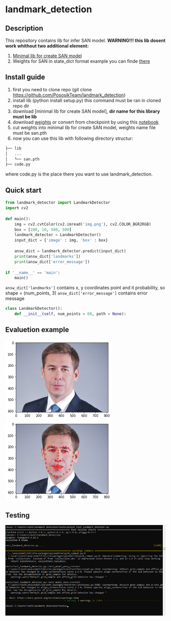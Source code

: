 # landmark_detection

## Description
This repository contains lib for infer SAN model. **WARNING!!! this lib dosent work whithout two additional element:**
1. [Minimal lib for create SAN model](https://github.com/PososikTeam/SAN_lib/tree/main/lib)
2. Weights for SAN in state_dict format example you can finde [there](https://drive.google.com/file/d/1rEQuGkAPFnnVscofZDmfQkRXWOcr_HEW/view?usp=sharing)

## Install guide
1. first you need to clone repo (git clone https://github.com/PososikTeam/landmark_detection)
2. install lib (python install setup.py) this command must be ran in cloned repo dir
3. download [minimal lib for create SAN model], **dir name for this library must be lib**
4. download [weights](https://drive.google.com/file/d/1rEQuGkAPFnnVscofZDmfQkRXWOcr_HEW/view?usp=sharing) or convert from checkpoint by using this [notebook](https://github.com/PososikTeam/SAN_lib/tree/main/create_state_dict)
5. cut weights into minimal lib for create SAN model, weights name file must be san.pth
6. now you can use this lib with following directory structur:
```bash
├── lib
│   ...
│   └── san.pth
├── code.py
```
where code.py is the place there you want to use landmark_detection.

## Quick start
```python
from landmark_detector import LandmarkDetector
import cv2

def main():
    img = cv2.cvtColor(cv2.imread('img.png'), cv2.COLOR_BGR2RGB)
    box = [200, 10, 580, 500]
    landmark_detector = LandmarkDetector()
    input_dict = {'image' : img, 'box' : box}
    
    answ_dict = landmark_detector.predict(input_dict)
    print(answ_dict['landmarks'])
    print(answ_dict['error_message'])

if '__name__' == 'main':
    main()
```
```answ_dict['landmarks']``` contains x, y coordinates point and it probability, so shape = (num_points, 3) 
```answ_dict['error_message']``` contains error message

```python
class LandmarkDetector():
    def __init__(self, num_points = 68, path = None):
```


## Evaluetion example
![Image of Yaktocat](https://github.com/PososikTeam/SAN_lib/blob/main/images/input.png)
![Image of Yaktocat](https://github.com/PososikTeam/SAN_lib/blob/main/images/output.png)


## Testing 
![Image of Yaktocat](https://github.com/PososikTeam/SAN_lib/blob/main/images/tests.png)
